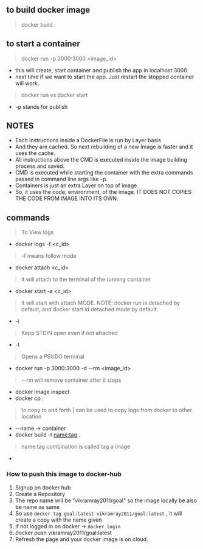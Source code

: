## to build docker image
> docker build .

## to start a container 
> docker run -p 3000:3000 <image_id>
- this will create, start container and publish the app in localhost:3000.
- next time if we want to start the app. Just restart the stopped container will work.

> docker run vs docker start

- -p stands for publish 

## NOTES
- Each instructions inside a DockerFile is run by Layer basis
- And they are cached. So next rebuilding of a new Image is faster and it uses the cache.
- All instructions above the CMD is executed inside the image building process and saved.
- CMD is executed while starting the container with the extra commands passed in command line args like -p.
- Containers is just an extra Layer on top of image. 
- So, it uses the code, environment, of the image. IT DOES NOT COPIES THE CODE FROM IMAGE INTO ITS OWN.

## commands
> To View logs
- docker logs -f <c_id>
> -f means follow mode
- docker attach <c_id>
> it will attach to the terminal of the running container
- docker start -a <c_id>
> it will start with attach MODE. NOTE: docker run is detached by default, and docker start id detached mode by default. 
- -i
> Kepp STDIN open even if not attached
- -t
> Opens a PSUDO terminal
- docker run -p 3000:3000 -d --rm <image_id>
> --rm will remove container after it stops
- docker image inspect
- docker cp <source path> <container>:<path>
> to copy to and forth | can be used to copy logs from docker to other location
- --name -> container
- docker build -t <name:tag> .
> name:tag combination is called tag a image
- 

### How to push this image to docker-hub
1. Signup on docker hub
2. Create a Repository
3. The repo name will be "vikramray2011/goal" so the image locally be also be name as same
4. So use `docker tag goal:latest vikramray2011/goal:latest` , it will create a copy with the name given
5. if not logged in on docker -> `docker login`
6. docker push vikramray2011/goal:latest
7. Refresh the page and your docker image is on cloud.